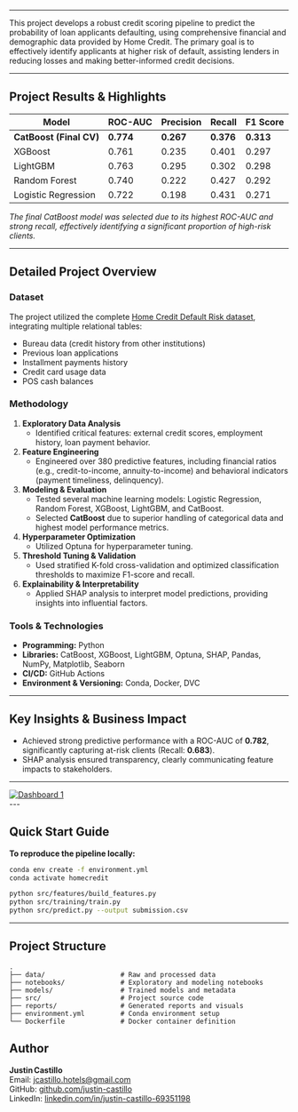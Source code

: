 
---

This project develops a robust credit scoring pipeline to predict the probability of loan applicants defaulting, using comprehensive financial and demographic data provided by Home Credit. The primary goal is to effectively identify applicants at higher risk of default, assisting lenders in reducing losses and making better-informed credit decisions.

---

## Project Results & Highlights

| Model                  | ROC-AUC | Precision | Recall | F1 Score |
|------------------------|---------|-----------|--------|----------|
| **CatBoost (Final CV)** | **0.774** | **0.267** | **0.376** | **0.313** |
| XGBoost                | 0.761   | 0.235     | 0.401  | 0.297    |
| LightGBM               | 0.763   | 0.295     | 0.302  | 0.298    |
| Random Forest          | 0.740   | 0.222     | 0.427  | 0.292    |
| Logistic Regression    | 0.722   | 0.198     | 0.431  | 0.271    |

*The final CatBoost model was selected due to its highest ROC-AUC and strong recall, effectively identifying a significant proportion of high-risk clients.*

---

## Detailed Project Overview

### Dataset
The project utilized the complete [Home Credit Default Risk dataset](https://www.kaggle.com/c/home-credit-default-risk), integrating multiple relational tables:
- Bureau data (credit history from other institutions)
- Previous loan applications
- Installment payments history
- Credit card usage data
- POS cash balances

### Methodology
1. **Exploratory Data Analysis**
    - Identified critical features: external credit scores, employment history, loan payment behavior.
2. **Feature Engineering**
    - Engineered over 380 predictive features, including financial ratios (e.g., credit-to-income, annuity-to-income) and behavioral indicators (payment timeliness, delinquency).
3. **Modeling & Evaluation**
    - Tested several machine learning models: Logistic Regression, Random Forest, XGBoost, LightGBM, and CatBoost.
    - Selected **CatBoost** due to superior handling of categorical data and highest model performance metrics.
4. **Hyperparameter Optimization**
    - Utilized Optuna for hyperparameter tuning.
5. **Threshold Tuning & Validation**
    - Used stratified K-fold cross-validation and optimized classification thresholds to maximize F1-score and recall.
6. **Explainability & Interpretability**
    - Applied SHAP analysis to interpret model predictions, providing insights into influential factors.

### Tools & Technologies
- **Programming:** Python
- **Libraries:** CatBoost, XGBoost, LightGBM, Optuna, SHAP, Pandas, NumPy, Matplotlib, Seaborn
- **CI/CD:** GitHub Actions
- **Environment & Versioning:** Conda, Docker, DVC

---

## Key Insights & Business Impact
- Achieved strong predictive performance with a ROC-AUC of **0.782**, significantly capturing at-risk clients (Recall: **0.683**).
- SHAP analysis ensured transparency, clearly communicating feature impacts to stakeholders.

---

<div class='tableauPlaceholder' id='viz1754622658422' style='position: relative'><noscript><a href='#'><img alt='Dashboard 1 ' src='https:&#47;&#47;public.tableau.com&#47;static&#47;images&#47;Ho&#47;HomeCreditQuickDemo&#47;Dashboard1&#47;1_rss.png' style='border: none' /></a></noscript><object class='tableauViz'  style='display:none;'><param name='host_url' value='https%3A%2F%2Fpublic.tableau.com%2F' /> <param name='embed_code_version' value='3' /> <param name='site_root' value='' /><param name='name' value='HomeCreditQuickDemo&#47;Dashboard1' /><param name='tabs' value='no' /><param name='toolbar' value='yes' /><param name='static_image' value='https:&#47;&#47;public.tableau.com&#47;static&#47;images&#47;Ho&#47;HomeCreditQuickDemo&#47;Dashboard1&#47;1.png' /> <param name='animate_transition' value='yes' /><param name='display_static_image' value='yes' /><param name='display_spinner' value='yes' /><param name='display_overlay' value='yes' /><param name='display_count' value='yes' /><param name='language' value='en-US' /><param name='filter' value='publish=yes' /></object></div>                <script type='text/javascript'>                    var divElement = document.getElementById('viz1754622658422');                    var vizElement = divElement.getElementsByTagName('object')[0];                    if ( divElement.offsetWidth > 800 ) { vizElement.style.minWidth='3524px';vizElement.style.maxWidth='3624px';vizElement.style.width='100%';vizElement.style.minHeight='1925px';vizElement.style.maxHeight='2025px';vizElement.style.height=(divElement.offsetWidth*0.75)+'px';} else if ( divElement.offsetWidth > 500 ) { vizElement.style.width='100%';vizElement.style.height=(divElement.offsetWidth*0.75)+'px';} else { vizElement.style.width='100%';vizElement.style.height='877px';}                     var scriptElement = document.createElement('script');                    scriptElement.src = 'https://public.tableau.com/javascripts/api/viz_v1.js';                    vizElement.parentNode.insertBefore(scriptElement, vizElement);                </script>
---

## Quick Start Guide

**To reproduce the pipeline locally:**

```bash
conda env create -f environment.yml
conda activate homecredit

python src/features/build_features.py
python src/training/train.py
python src/predict.py --output submission.csv
```

---

## Project Structure

    .
    ├── data/                   # Raw and processed data
    ├── notebooks/              # Exploratory and modeling notebooks
    ├── models/                 # Trained models and metadata
    ├── src/                    # Project source code
    ├── reports/                # Generated reports and visuals
    ├── environment.yml         # Conda environment setup
    └── Dockerfile              # Docker container definition

## Author

**Justin Castillo**  
Email: [jcastillo.hotels@gmail.com](mailto:jcastillo.hotels@gmail.com)  
GitHub: [github.com/justin-castillo](https://github.com/justin-castillo)  
LinkedIn: [linkedin.com/in/justin-castillo-69351198](https://www.linkedin.com/in/justin-castillo-69351198/)

